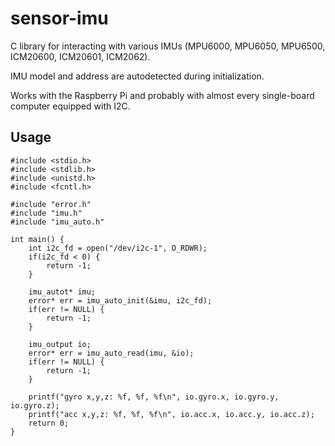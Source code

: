 # sensor-imu

C library for interacting with various IMUs (MPU6000, MPU6050, MPU6500, ICM20600, ICM20601, ICM2062).

IMU model and address are autodetected during initialization.

Works with the Raspberry Pi and probably with almost every single-board computer equipped with I2C.

## Usage

```
#include <stdio.h>
#include <stdlib.h>
#include <unistd.h>
#include <fcntl.h>

#include "error.h"
#include "imu.h"
#include "imu_auto.h"

int main() {
    int i2c_fd = open("/dev/i2c-1", O_RDWR);
    if(i2c_fd < 0) {
        return -1;
    }

    imu_autot* imu;
    error* err = imu_auto_init(&imu, i2c_fd);
    if(err != NULL) {
        return -1;
    }

    imu_output io;
    error* err = imu_auto_read(imu, &io);
    if(err != NULL) {
        return -1;
    }

    printf("gyro x,y,z: %f, %f, %f\n", io.gyro.x, io.gyro.y, io.gyro.z);
    printf("acc x,y,z: %f, %f, %f\n", io.acc.x, io.acc.y, io.acc.z);
    return 0;
}

```
